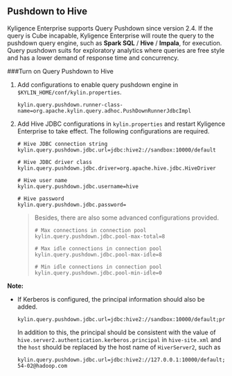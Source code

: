 ## Pushdown to Hive

Kyligence Enterprise supports Query Pushdown since version 2.4. If the query is Cube incapable, Kyligence Enterprise will route the query to the pushdown query engine, such as **Spark SQL** / **Hive** / **Impala**, for execution. Query pushdown suits for exploratory analytics where queries are free style and has a lower demand of response time and concurrency.

###Turn on Query Pushdown to Hive

1. Add configurations to enable query pushdown engine in  `$KYLIN_HOME/conf/kylin.properties`.

   ```properties
   kylin.query.pushdown.runner-class-name=org.apache.kylin.query.adhoc.PushDownRunnerJdbcImpl
   ```

2. Add Hive JDBC configurations in `kylin.properties` and restart Kyligence Enterprise to take effect. The following configurations are required.

   ```properties
   # Hive JDBC connection string
   kylin.query.pushdown.jdbc.url=jdbc:hive2://sandbox:10000/default
   
   # Hive JDBC driver class
   kylin.query.pushdown.jdbc.driver=org.apache.hive.jdbc.HiveDriver
   
   # Hive user name
   kylin.query.pushdown.jdbc.username=hive
   
   # Hive password
   kylin.query.pushdown.jdbc.password=
   ```

   >Besides, there are also some advanced configurations provided.
   > 
   > ```properties
   > # Max connections in connection pool
   > kylin.query.pushdown.jdbc.pool-max-total=8
   > 
   > # Max idle connections in connection pool
   > kylin.query.pushdown.jdbc.pool-max-idle=8
   > 
   > # Min idle connections in connection pool
   > kylin.query.pushdown.jdbc.pool-min-idle=0
   > ```

**Note:**

- If Kerberos is configured, the principal information should also be added.

  ```properties
  kylin.query.pushdown.jdbc.url=jdbc:hive2://sandbox:10000/default;principal=hive/host@hadoop.com
  ```

  In addition to this, the principal should be consistent with the value of `hive.server2.authentication.kerberos.principal` in `hive-site.xml` and the `host` should be replaced by the host name of `HiverServer2`, such as

  ```properties
  kylin.query.pushdown.jdbc.url=jdbc:hive2://127.0.0.1:10000/default;principal=hive/cdh-54-02@hadoop.com
  ```

